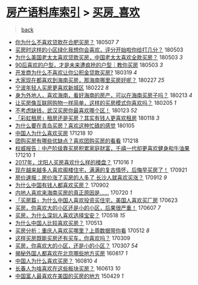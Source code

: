 [房产语料库索引](../../README.md)  > [买房_喜欢](买房_喜欢.md)
====
> [back](../README.md)

- [你为什么不喜欢贷款在合肥买房？](http://jkwz.applinzi.com/ittc/7100334480759981072.html#%E4%BD%A0%E4%B8%BA%E4%BB%80%E4%B9%88%E4%B8%8D%E5%96%9C%E6%AC%A2%E8%B4%B7%E6%AC%BE%E5%9C%A8%E5%90%88%E8%82%A5%E4%B9%B0%E6%88%BF%EF%BC%9F) 180507 *7* 
- [买房时这样的小区绿化我想你会喜欢，评分开始啦你给打几分？](http://jkwz.applinzi.com/ittc/7099016471999153158.html#%E4%B9%B0%E6%88%BF%E6%97%B6%E8%BF%99%E6%A0%B7%E7%9A%84%E5%B0%8F%E5%8C%BA%E7%BB%BF%E5%8C%96%E6%88%91%E6%83%B3%E4%BD%A0%E4%BC%9A%E5%96%9C%E6%AC%A2%EF%BC%8C%E8%AF%84%E5%88%86%E5%BC%80%E5%A7%8B%E5%95%A6%E4%BD%A0%E7%BB%99%E6%89%93%E5%87%A0%E5%88%86%EF%BC%9F) 180503  
- [为什么美国老太太喜欢贷款买房，中国老太太喜欢全款买房？](http://jkwz.applinzi.com/ittc/7098958661416387594.html#%E4%B8%BA%E4%BB%80%E4%B9%88%E7%BE%8E%E5%9B%BD%E8%80%81%E5%A4%AA%E5%A4%AA%E5%96%9C%E6%AC%A2%E8%B4%B7%E6%AC%BE%E4%B9%B0%E6%88%BF%EF%BC%8C%E4%B8%AD%E5%9B%BD%E8%80%81%E5%A4%AA%E5%A4%AA%E5%96%9C%E6%AC%A2%E5%85%A8%E6%AC%BE%E4%B9%B0%E6%88%BF%EF%BC%9F) 180503 *3* 
- [90后喜欢的户型，才是未来遭疯抢的户型｜教你买房](http://jkwz.applinzi.com/ittc/7098543395356279819.html#90%E5%90%8E%E5%96%9C%E6%AC%A2%E7%9A%84%E6%88%B7%E5%9E%8B%EF%BC%8C%E6%89%8D%E6%98%AF%E6%9C%AA%E6%9D%A5%E9%81%AD%E7%96%AF%E6%8A%A2%E7%9A%84%E6%88%B7%E5%9E%8B%EF%BD%9C%E6%95%99%E4%BD%A0%E4%B9%B0%E6%88%BF) 180503 *3* 
- [开发商为什么不喜欢让你公积金贷款买房?](http://jkwz.applinzi.com/ittc/7082216508807971851.html#%E5%BC%80%E5%8F%91%E5%95%86%E4%B8%BA%E4%BB%80%E4%B9%88%E4%B8%8D%E5%96%9C%E6%AC%A2%E8%AE%A9%E4%BD%A0%E5%85%AC%E7%A7%AF%E9%87%91%E8%B4%B7%E6%AC%BE%E4%B9%B0%E6%88%BF%3F) 180319 *4* 
- [大家现在都喜欢到海南买房，那海南哪里买房好呢？](http://jkwz.applinzi.com/ittc/7074892398356595729.html#%E5%A4%A7%E5%AE%B6%E7%8E%B0%E5%9C%A8%E9%83%BD%E5%96%9C%E6%AC%A2%E5%88%B0%E6%B5%B7%E5%8D%97%E4%B9%B0%E6%88%BF%EF%BC%8C%E9%82%A3%E6%B5%B7%E5%8D%97%E5%93%AA%E9%87%8C%E4%B9%B0%E6%88%BF%E5%A5%BD%E5%91%A2%EF%BC%9F) 180227 *25* 
- [宁波年轻人买房更喜欢新城区](http://jkwz.applinzi.com/ittc/7072817701951374346.html#%E5%AE%81%E6%B3%A2%E5%B9%B4%E8%BD%BB%E4%BA%BA%E4%B9%B0%E6%88%BF%E6%9B%B4%E5%96%9C%E6%AC%A2%E6%96%B0%E5%9F%8E%E5%8C%BA) 180222 *8* 
- [身为外地人，喜欢海南，看好海南的房产，可以在海南买房子吗？](http://jkwz.applinzi.com/ittc/7069637101065077766.html#%E8%BA%AB%E4%B8%BA%E5%A4%96%E5%9C%B0%E4%BA%BA%EF%BC%8C%E5%96%9C%E6%AC%A2%E6%B5%B7%E5%8D%97%EF%BC%8C%E7%9C%8B%E5%A5%BD%E6%B5%B7%E5%8D%97%E7%9A%84%E6%88%BF%E4%BA%A7%EF%BC%8C%E5%8F%AF%E4%BB%A5%E5%9C%A8%E6%B5%B7%E5%8D%97%E4%B9%B0%E6%88%BF%E5%AD%90%E5%90%97%EF%BC%9F) 180213 *4* 
- [让买房像互联网购物一样简单，这样的买房模式你喜欢吗？](http://jkwz.applinzi.com/ittc/7066530535428326411.html#%E8%AE%A9%E4%B9%B0%E6%88%BF%E5%83%8F%E4%BA%92%E8%81%94%E7%BD%91%E8%B4%AD%E7%89%A9%E4%B8%80%E6%A0%B7%E7%AE%80%E5%8D%95%EF%BC%8C%E8%BF%99%E6%A0%B7%E7%9A%84%E4%B9%B0%E6%88%BF%E6%A8%A1%E5%BC%8F%E4%BD%A0%E5%96%9C%E6%AC%A2%E5%90%97%EF%BC%9F) 180205 *1* 
- [不考虑缺钱，武汉买房你最喜欢哪个区！](http://jkwz.applinzi.com/ittc/7061796513548600330.html#%E4%B8%8D%E8%80%83%E8%99%91%E7%BC%BA%E9%92%B1%EF%BC%8C%E6%AD%A6%E6%B1%89%E4%B9%B0%E6%88%BF%E4%BD%A0%E6%9C%80%E5%96%9C%E6%AC%A2%E5%93%AA%E4%B8%AA%E5%8C%BA%EF%BC%81) 180123 *52* 
- [「彩虹租房」租房还是买房？其实有钱人更喜欢租房](http://jkwz.applinzi.com/ittc/7059968091239220240.html#%E3%80%8C%E5%BD%A9%E8%99%B9%E7%A7%9F%E6%88%BF%E3%80%8D%E7%A7%9F%E6%88%BF%E8%BF%98%E6%98%AF%E4%B9%B0%E6%88%BF%EF%BC%9F%E5%85%B6%E5%AE%9E%E6%9C%89%E9%92%B1%E4%BA%BA%E6%9B%B4%E5%96%9C%E6%AC%A2%E7%A7%9F%E6%88%BF) 180118 *3* 
- [为什么要在青岛买房？喜欢这种忙碌的感觉](http://jkwz.applinzi.com/ittc/7053184707108291590.html#%E4%B8%BA%E4%BB%80%E4%B9%88%E8%A6%81%E5%9C%A8%E9%9D%92%E5%B2%9B%E4%B9%B0%E6%88%BF%EF%BC%9F%E5%96%9C%E6%AC%A2%E8%BF%99%E7%A7%8D%E5%BF%99%E7%A2%8C%E7%9A%84%E6%84%9F%E8%A7%89) 180105  
- [中国人为什么喜欢买房](http://jkwz.applinzi.com/ittc/7048505724475278353.html#%E4%B8%AD%E5%9B%BD%E4%BA%BA%E4%B8%BA%E4%BB%80%E4%B9%88%E5%96%9C%E6%AC%A2%E4%B9%B0%E6%88%BF) 171218 *10* 
- [团购买房有哪些优缺点？喜欢团购买房的看看](http://jkwz.applinzi.com/ittc/7048481019718550545.html#%E5%9B%A2%E8%B4%AD%E4%B9%B0%E6%88%BF%E6%9C%89%E5%93%AA%E4%BA%9B%E4%BC%98%E7%BC%BA%E7%82%B9%EF%BC%9F%E5%96%9C%E6%AC%A2%E5%9B%A2%E8%B4%AD%E4%B9%B0%E6%88%BF%E7%9A%84%E7%9C%8B%E7%9C%8B) 171218  
- [权威报告｜中产阶级靠买房积累家庭财富，千禧一代却更喜欢健身和牛油果](http://jkwz.applinzi.com/ittc/7045229885465822224.html#%E6%9D%83%E5%A8%81%E6%8A%A5%E5%91%8A%EF%BD%9C%E4%B8%AD%E4%BA%A7%E9%98%B6%E7%BA%A7%E9%9D%A0%E4%B9%B0%E6%88%BF%E7%A7%AF%E7%B4%AF%E5%AE%B6%E5%BA%AD%E8%B4%A2%E5%AF%8C%EF%BC%8C%E5%8D%83%E7%A6%A7%E4%B8%80%E4%BB%A3%E5%8D%B4%E6%9B%B4%E5%96%9C%E6%AC%A2%E5%81%A5%E8%BA%AB%E5%92%8C%E7%89%9B%E6%B2%B9%E6%9E%9C) 171210 *1* 
- [2017年，沈阳人买房喜欢什么样的楼盘？](http://jkwz.applinzi.com/ittc/7024942600774222864.html#2017%E5%B9%B4%EF%BC%8C%E6%B2%88%E9%98%B3%E4%BA%BA%E4%B9%B0%E6%88%BF%E5%96%9C%E6%AC%A2%E4%BB%80%E4%B9%88%E6%A0%B7%E7%9A%84%E6%A5%BC%E7%9B%98%EF%BC%9F) 171016 *1* 
- [现在越来越多人喜欢阁楼住宅，满满的复古情怀，后悔早买房了！](http://jkwz.applinzi.com/ittc/7015817372106228753.html#%E7%8E%B0%E5%9C%A8%E8%B6%8A%E6%9D%A5%E8%B6%8A%E5%A4%9A%E4%BA%BA%E5%96%9C%E6%AC%A2%E9%98%81%E6%A5%BC%E4%BD%8F%E5%AE%85%EF%BC%8C%E6%BB%A1%E6%BB%A1%E7%9A%84%E5%A4%8D%E5%8F%A4%E6%83%85%E6%80%80%EF%BC%8C%E5%90%8E%E6%82%94%E6%97%A9%E4%B9%B0%E6%88%BF%E4%BA%86%EF%BC%81) 170921  
- [房价速报：房价涨了买房的人多了 长沙人就喜欢买涨？](http://jkwz.applinzi.com/ittc/7012455667682771985.html#%E6%88%BF%E4%BB%B7%E9%80%9F%E6%8A%A5%EF%BC%9A%E6%88%BF%E4%BB%B7%E6%B6%A8%E4%BA%86%E4%B9%B0%E6%88%BF%E7%9A%84%E4%BA%BA%E5%A4%9A%E4%BA%86+%E9%95%BF%E6%B2%99%E4%BA%BA%E5%B0%B1%E5%96%9C%E6%AC%A2%E4%B9%B0%E6%B6%A8%EF%BC%9F) 170912 *9* 
- [为什么中国有钱人都喜欢买房？](http://jkwz.applinzi.com/ittc/7008744980603208721.html#%E4%B8%BA%E4%BB%80%E4%B9%88%E4%B8%AD%E5%9B%BD%E6%9C%89%E9%92%B1%E4%BA%BA%E9%83%BD%E5%96%9C%E6%AC%A2%E4%B9%B0%E6%88%BF%EF%BC%9F) 170902  
- [内地人喜欢来海南买房的真正原因是……](http://jkwz.applinzi.com/ittc/6992476030470980625.html#%E5%86%85%E5%9C%B0%E4%BA%BA%E5%96%9C%E6%AC%A2%E6%9D%A5%E6%B5%B7%E5%8D%97%E4%B9%B0%E6%88%BF%E7%9A%84%E7%9C%9F%E6%AD%A3%E5%8E%9F%E5%9B%A0%E6%98%AF%E2%80%A6%E2%80%A6) 170720 *1* 
- [「买房篇」为什么中国人喜欢投资买住宅，美国人喜欢买厂房](http://jkwz.applinzi.com/ittc/6982397740641158149.html#%E3%80%8C%E4%B9%B0%E6%88%BF%E7%AF%87%E3%80%8D%E4%B8%BA%E4%BB%80%E4%B9%88%E4%B8%AD%E5%9B%BD%E4%BA%BA%E5%96%9C%E6%AC%A2%E6%8A%95%E8%B5%84%E4%B9%B0%E4%BD%8F%E5%AE%85%EF%BC%8C%E7%BE%8E%E5%9B%BD%E4%BA%BA%E5%96%9C%E6%AC%A2%E4%B9%B0%E5%8E%82%E6%88%BF) 170623  
- [买房，你喜欢大的小区还是小的小区，后果很严重！](http://jkwz.applinzi.com/ittc/6976527610438747140.html#%E4%B9%B0%E6%88%BF%EF%BC%8C%E4%BD%A0%E5%96%9C%E6%AC%A2%E5%A4%A7%E7%9A%84%E5%B0%8F%E5%8C%BA%E8%BF%98%E6%98%AF%E5%B0%8F%E7%9A%84%E5%B0%8F%E5%8C%BA%EF%BC%8C%E5%90%8E%E6%9E%9C%E5%BE%88%E4%B8%A5%E9%87%8D%EF%BC%81) 170607 *7* 
- [买房，为什么深圳人喜欢选择宝安？](http://jkwz.applinzi.com/ittc/6968945922376467461.html#%E4%B9%B0%E6%88%BF%EF%BC%8C%E4%B8%BA%E4%BB%80%E4%B9%88%E6%B7%B1%E5%9C%B3%E4%BA%BA%E5%96%9C%E6%AC%A2%E9%80%89%E6%8B%A9%E5%AE%9D%E5%AE%89%EF%BC%9F) 170518 *15* 
- [为什么中国人比较喜欢买房？](http://jkwz.applinzi.com/ittc/6967296023490724869.html#%E4%B8%BA%E4%BB%80%E4%B9%88%E4%B8%AD%E5%9B%BD%E4%BA%BA%E6%AF%94%E8%BE%83%E5%96%9C%E6%AC%A2%E4%B9%B0%E6%88%BF%EF%BC%9F) 170513  
- [买房分析：重庆人喜欢买哪里？上周数据带你看](http://jkwz.applinzi.com/ittc/6966715959564829700.html#%E4%B9%B0%E6%88%BF%E5%88%86%E6%9E%90%EF%BC%9A%E9%87%8D%E5%BA%86%E4%BA%BA%E5%96%9C%E6%AC%A2%E4%B9%B0%E5%93%AA%E9%87%8C%EF%BC%9F%E4%B8%8A%E5%91%A8%E6%95%B0%E6%8D%AE%E5%B8%A6%E4%BD%A0%E7%9C%8B) 170512 *8* 
- [这样买房既能买房还有买车，你喜欢吗？](http://jkwz.applinzi.com/ittc/6943033748005323781.html#%E8%BF%99%E6%A0%B7%E4%B9%B0%E6%88%BF%E6%97%A2%E8%83%BD%E4%B9%B0%E6%88%BF%E8%BF%98%E6%9C%89%E4%B9%B0%E8%BD%A6%EF%BC%8C%E4%BD%A0%E5%96%9C%E6%AC%A2%E5%90%97%EF%BC%9F) 170309  
- [买房，你喜欢大的小区，还是小的小区？](http://jkwz.applinzi.com/ittc/6941996121047172100.html#%E4%B9%B0%E6%88%BF%EF%BC%8C%E4%BD%A0%E5%96%9C%E6%AC%A2%E5%A4%A7%E7%9A%84%E5%B0%8F%E5%8C%BA%EF%BC%8C%E8%BF%98%E6%98%AF%E5%B0%8F%E7%9A%84%E5%B0%8F%E5%8C%BA%EF%BC%9F) 170307 *54* 
- [揭秘外国人都喜欢在北京哪些地方买房](http://jkwz.applinzi.com/ittc/6867257999713895429.html#%E6%8F%AD%E7%A7%98%E5%A4%96%E5%9B%BD%E4%BA%BA%E9%83%BD%E5%96%9C%E6%AC%A2%E5%9C%A8%E5%8C%97%E4%BA%AC%E5%93%AA%E4%BA%9B%E5%9C%B0%E6%96%B9%E4%B9%B0%E6%88%BF) 160817 *1* 
- [中国人为什么喜欢买房？](http://jkwz.applinzi.com/ittc/6864745420303107077.html#%E4%B8%AD%E5%9B%BD%E4%BA%BA%E4%B8%BA%E4%BB%80%E4%B9%88%E5%96%9C%E6%AC%A2%E4%B9%B0%E6%88%BF%EF%BC%9F) 160810 *4* 
- [长春人为啥喜欢在这些板块买房？](http://jkwz.applinzi.com/ittc/6843206109556638725.html#%E9%95%BF%E6%98%A5%E4%BA%BA%E4%B8%BA%E5%95%A5%E5%96%9C%E6%AC%A2%E5%9C%A8%E8%BF%99%E4%BA%9B%E6%9D%BF%E5%9D%97%E4%B9%B0%E6%88%BF%EF%BC%9F) 160613 *10* 
- [中国富人最喜欢在美国的买房的地方](http://jkwz.applinzi.com/ittc/547650611409255051.html#%E4%B8%AD%E5%9B%BD%E5%AF%8C%E4%BA%BA%E6%9C%80%E5%96%9C%E6%AC%A2%E5%9C%A8%E7%BE%8E%E5%9B%BD%E7%9A%84%E4%B9%B0%E6%88%BF%E7%9A%84%E5%9C%B0%E6%96%B9) 150429 *1* 
